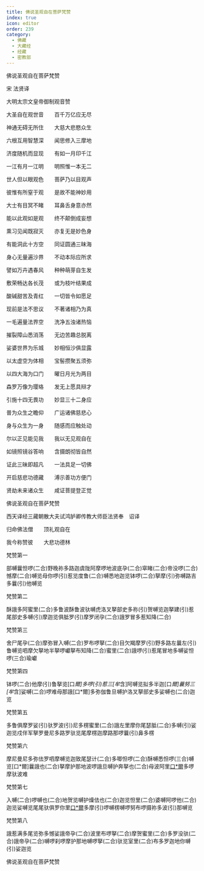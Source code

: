 ```yaml
---
title: 佛说圣观自在菩萨梵赞
index: true
icon: editor
order: 239
category:
  - 佛藏
  - 大藏经
  - 经藏
  - 密教部
---
```


  佛说圣观自在菩萨梵赞  

宋 法贤译  

大明太宗文皇帝御制观音赞  

大圣自在观世音　　百千万亿应无尽  

神通无碍无所住　　大慈大悲愍众生  

六根互用智慧深　　闻思修入三摩地  

济度随机而显现　　有如一月印千江  

一江有月一江明　　明照惟一本无二  

世人但以眼观色　　菩萨乃以目观声  

彼惟有所窒于观　　是故不能神妙用  

大士有目冥不睹　　耳鼻舌身意亦然  

能以此观如是观　　终不颠倒成妄想  

熏习见闻既寂灭　　亦复无是妙色身  

有能洞此十方空　　同证圆通三昧海  

身心无量遍沙界　　不动本际应所求  

譬如万卉遇春风　　种种萌芽自生发  

敷荣畅达各长茂　　或为枝叶结果成  

酸碱甜苦及青红　　一切皆令如愿足  

现前是法不思议　　不著诸相乃为真  

一毛遍量法界空　　洗净五浊诸热恼  

摧裂障山悉消荡　　无边苦趣总脱离  

娑婆世界为乐城　　妙相恒沙俱显露  

以太虚空为体相　　宝髻攒聚五须弥  

以四大海为口门　　曜日月光为两目  

森罗万像为璎珞　　发无上愿具辩才  

引施十四无畏功　　妙显三十二身应  

普为众生之瞻仰　　广运诸佛慈悲心  

身与众生为一身　　随感而应触处动  

尔以正见能见我　　我以无见观自在  

如镜照镜谷答响　　含摄朗彻皆自然  

证此三昧即超凡　　一法具足一切佛  

开启慈悲功德藏　　溥示善功方便门  

贤劫未来诸众生　　咸证菩提登正觉  

佛说圣观自在菩萨梵赞  

西天译经三藏朝散大夫试鸿胪卿传教大师臣法贤奉　诏译  

归命佛法僧　　顶礼观自在  

我今称赞彼　　大悲功德林  

梵赞第一  

部嚩曩怛啰(二合)野晚祢多路迦虞陇阿摩啰地波底孕(二合)窣睹(二合)帝没啰(二合)憾摩(二合)嚩览母你啰(引)惹览度鲁(二合)嚩悉地迦览钵啰(二合)拏摩(引)弥嚩路吉多曩(引)他嚩览  

梵赞第二  

酥誐多阿蜜里(二合)多鲁波酥鲁波驮嚩虎洛叉拏部史多祢(引)贺嚩览迦拏建(引)惹尾部史多嚩(引)摩迦览俱胝罗(引)摩罗闭孕(二合)誐罗冒多惹知降(二合)  

梵赞第三  

舍尸尾孕(二合)摩弥冒入嚩(二合)罗布啰拏(二合)目欠羯摩罗(引)野多路左曩左(引)鲁嚩览呬摩欠拏地半拏啰巘拏布知降(二合)蜜里(二合)誐啰(引)惹尾冒地多嚩娑怛啰(三合)瑜巘  

梵赞第四  

钵啰(二合)他摩(引)鲁拏览[口*爾]多啰(引)惹三[牟*含]阿嚩览拟多半迦[口*爾]曩努三[牟*含]娑嚩(二合)啰难母那誐[口*爾]多弥伽鲁旦嚩护洛叉拏部史多娑嚩也(二合)迦览  

梵赞第五  

多鲁俱摩罗娑(引)驮罗波(引)尼多楞蜜里(二合)誐左里摩你尾瑟胝(二合)多嚩(引)娑迦览戍伴军拏罗曼尼多路罗驮览尾摩楞迦摩路那啰曩(引)鼻多楞  

梵赞第六  

摩尼曼尼多弥佉罗呬摩嚩览迦致尾瑟计(二合)多唧怛啰(二合)酥嚩悉怛啰(三合)嚩览[口*爾]曩誐也(二合)拏摩护那地波啰誐旦嚩护奔拏也(二合)母波阿里[口*爾](二合)多啰摩驮波难  

梵赞第七  

入嚩(二合)啰嚩也(二合)地贺览嚩护燥佉也(二合)迦览怛里(二合)婆嚩阿啰他(二合)迦览娑嚩览尾尾驮俱罗你里[口*爾](二合)多摩(引)啰嚩楞嚩啰努布啰摄祢多波(引)那嚩览  

梵赞第八  

誐惹满多尾览弥多憾娑誐帝孕(二合)波里布啰拏(二合)摩贺蜜里(二合)多罗没驮(二合)誐帝孕(二合)嚩啰刹啰摩护那地嚩啰拏(二合)驮览室里(二合)布多罗迦地你嚩(引)娑迦览  

佛说圣观自在菩萨梵赞  

